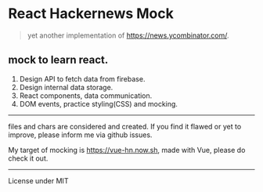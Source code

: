 # React Hackernews Mock
> yet another implementation of https://news.ycombinator.com/.

## mock to learn react.

1. Design API to fetch data from firebase.
2. Design internal data storage.
3. React components, data communication.
4. DOM events, practice styling(CSS) and mocking.

---

files and chars are considered and created. If you find it flawed or yet to improve, please inform me via github issues. 

My target of mocking is https://vue-hn.now.sh, made with Vue, please do check it out.

---

License under MIT